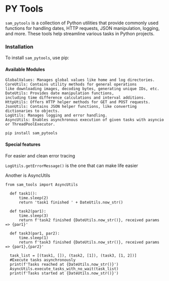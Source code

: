 # PY Tools

`sam_pytools` is a collection of Python utilities that provide commonly used functions for handling dates, HTTP requests, JSON manipulation, logging, and more.
These tools help streamline various tasks in Python projects.


### Installation

To install `sam_pytools`, use pip:

#### Available Modules
    GlobalValues: Manages global values like home and log directories.
    CoreUtils: Contains utility methods for general operations 
    like downloading images, decoding bytes, generating unique IDs, etc.
    DateUtils: Provides date manipulation functions, 
    including time difference calculations and interval additions.
    HttpUtils: Offers HTTP helper methods for GET and POST requests.
    JsonUtils: Contains JSON helper functions, like converting dictionaries to objects.
    LogUtils: Manages logging and error handling.
    AsyncUtils: Enables asynchronous execution of given tasks with asyncio or ThreadPoolExecutor.


`pip install sam_pytools`

#### Special features

For easier and clean error tracing

`LogUtils.getErrorMessage()` is the one that can make life easier

Another is AsyncUtils

    from sam_tools import AsyncUtils

      def task1():
          time.sleep(2)
          return 'task1 finished ' + DateUtils.now_str()
      
      def task2(par1):
          time.sleep(3)
          return f'task2 finished {DateUtils.now_str()}, received params => {par1}'
      
      def task3(par1, par2):
          time.sleep(1)
          return f'task3 finished {DateUtils.now_str()}, received params => {par1},{par2}'

      task_list = [(task1, []), (task2, [1]), (task3, [1, 2])]
      #Execute tasks asynchronously
      print(f'Tasks reached at {DateUtils.now_str()}')
      AsyncUtils.execute_tasks_with_no_wait(task_list)
      print(f'Tasks started at {DateUtils.now_str()}')
